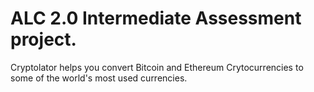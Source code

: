 # ALC 2.0 Intermediate Assessment project. 
Cryptolator helps you convert Bitcoin and Ethereum Crytocurrencies to some of the world's most used currencies.
